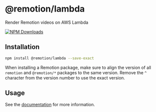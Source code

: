 # @remotion/lambda
 
Render Remotion videos on AWS Lambda
 
[![NPM Downloads](https://img.shields.io/npm/dm/@remotion/lambda.svg?style=flat&color=black&label=Downloads)](https://npmcharts.com/compare/@remotion/lambda?minimal=true)
 
## Installation
 
```bash
npm install @remotion/lambda --save-exact
```
 
When installing a Remotion package, make sure to align the version of all `remotion` and `@remotion/*` packages to the same version.
Remove the `^` character from the version number to use the exact version.
 
## Usage
 
See the [documentation](https://www.remotion.dev/docs/lambda) for more information.
